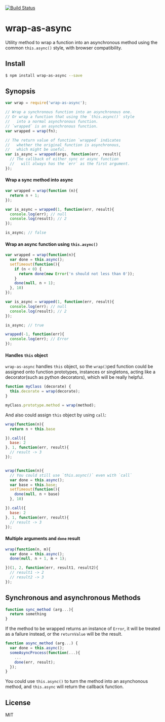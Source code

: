 [![Build Status](https://travis-ci.org/kaelzhang/node-wrap-as-async.svg?branch=master)](https://travis-ci.org/kaelzhang/node-wrap-as-async)
<!-- optional npm version
[![NPM version](https://badge.fury.io/js/wrap-as-async.svg)](http://badge.fury.io/js/wrap-as-async)
-->
<!-- optional npm downloads
[![npm module downloads per month](http://img.shields.io/npm/dm/wrap-as-async.svg)](https://www.npmjs.org/package/wrap-as-async)
-->
<!-- optional dependency status
[![Dependency Status](https://david-dm.org/kaelzhang/node-wrap-as-async.svg)](https://david-dm.org/kaelzhang/node-wrap-as-async)
-->

# wrap-as-async

Utility method to wrap a function into an asynchronous method using the common `this.async()` style, with browser compatibility.

## Install

```sh
$ npm install wrap-as-async --save
```

## Synopsis

```js
var wrap = require('wrap-as-async');

// Wrap a synchronous function into an asynchronous one.
// Or wrap a function that using the `this.async()` style 
//   into a normal asynchronous function.
// `wrapped` is an asynchronous function.
var wrapped = wrap(fn);

// The return value of function `wrapped` indicates
//   whether the original function is asynchronous,
//   which might be useful.
var is_async = wrapped(args, function(err, result){
  // The callback of either sync or async function
  //   will always has the `err` as the first argument. 
});
```

#### Wrap a sync method into async

```js
var wrapped = wrap(function (n){
  return n + 1;
});

var is_async = wrapped(1, function(err, result){
  console.log(err); // null
  console.log(result); // 2
});

is_async; // false
```

#### Wrap an async function using `this.async()`

```js
var wrapped = wrap(function(n){
  var done = this.async();
  setTimeout(function(){
    if (n < 0) {
      return done(new Error('n should not less than 0'));
    }
    done(null, n + 1);
  }, 10)
});

var is_async = wrapped(1, function(err, result){
  console.log(err); // null
  console.log(result); // 2
});

is_async; // true

wrapped(-1, function(err){
  console.log(err); // Error
});
```

#### Handles `this` object

`wrap-as-async` handles `this` object, so the `wrap()`ped function could be assigned onto function prototypes, instances or singletons, acting like  a decorator(such as python decorators), which will be really helpful.

```js
function myClass (decorate) {
  this.decorate = wrap(decorate);
}

myClass.prototype.method = wrap(method);
```

And also could assign `this` object by using `call`:

```js
wrap(function(n){
  return n + this.base

}).call({
  base: 2
}, 1, function(err, result){
  // result -> 3
});


wrap(function(n){
  // You could still use `this.async()` even with `call`
  var done = this.async();
  var base = this.base;
  setTimeout(function(){
    done(null, n + base)
  }, 10)

}).call({
  base: 2
}, 1, function(err, result){
  // result -> 3
});
```

#### Multiple arguments and `done` result

```js
wrap(function(n, m){
  var done = this.async();
  done(null, n + 1, m + 1);

})(1, 2, function(err, result1, result2){
  // result1 -> 2
  // result2 -> 3
});
```

## Synchronous and asynchronous Methods

```js
function sync_method (arg...){
  return something 
}
```

If the method to be wrapped returns an instance of `Error`, it will be treated as a failure instead, or the `returnValue` will be the result.  

```js
function async_method (arg...) {
  var done = this.async();
  someAsyncProcess(function(...){
    ...
    done(err, result);
  });
}
```
You could use `this.async()` to turn the method into an asynchonous method, and `this.async` will return the callback function.

## License

MIT
